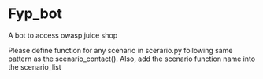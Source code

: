 # Fyp_bot
A bot to access owasp juice shop 

Please define function for any scenario in scerario.py following same pattern as the scenario_contact(). Also, add the scenario function name into the scenario_list
